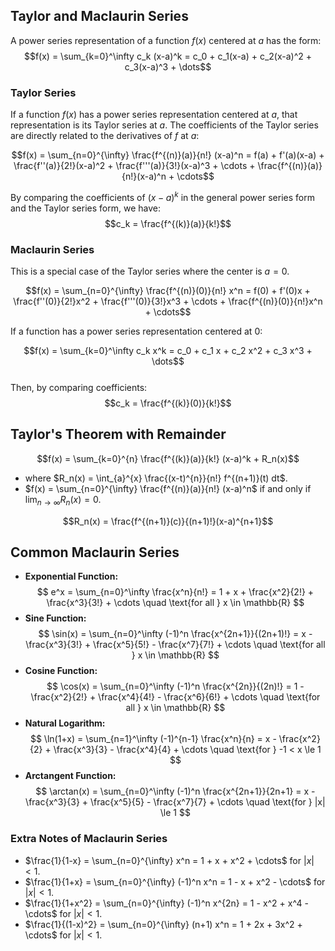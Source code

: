 ## Taylor and Maclaurin Series

A power series representation of a function $f(x)$ centered at $a$ has the form:  
$$f(x) = \sum_{k=0}^\infty c_k (x-a)^k = c_0 + c_1(x-a) + c_2(x-a)^2 + c_3(x-a)^3 + \dots$$

### Taylor Series

If a function $f(x)$ has a power series representation centered at $a$, that representation is its Taylor series at $a$. The coefficients of the Taylor series are directly related to the derivatives of $f$ at $a$:

$$f(x) = \sum_{n=0}^{\infty} \frac{f^{(n)}(a)}{n!} (x-a)^n = f(a) + f'(a)(x-a) + \frac{f''(a)}{2!}(x-a)^2 + \frac{f'''(a)}{3!}(x-a)^3 + \cdots + \frac{f^{(n)}(a)}{n!}(x-a)^n + \cdots$$

By comparing the coefficients of $(x-a)^k$ in the general power series form and the Taylor series form, we have:  
$$c_k = \frac{f^{(k)}(a)}{k!}$$

### Maclaurin Series

This is a special case of the Taylor series where the center is $a=0$.

$$f(x) = \sum_{n=0}^{\infty} \frac{f^{(n)}(0)}{n!} x^n = f(0) + f'(0)x + \frac{f''(0)}{2!}x^2 + \frac{f'''(0)}{3!}x^3 + \cdots + \frac{f^{(n)}(0)}{n!}x^n + \cdots$$

If a function has a power series representation centered at $0$:

$$f(x) = \sum_{k=0}^\infty c_k x^k = c_0 + c_1 x + c_2 x^2 + c_3 x^3 + \dots$$  
Then, by comparing coefficients:  
$$c_k = \frac{f^{(k)}(0)}{k!}$$

## Taylor's Theorem with Remainder

$$f(x) = \sum_{k=0}^{n} \frac{f^{(k)}(a)}{k!} (x-a)^k + R_n(x)$$  
- where $R_n(x) = \int_{a}^{x} \frac{(x-t)^{n}}{n!} f^{(n+1)}(t) dt$.
- $f(x) = \sum_{n=0}^{\infty} \frac{f^{(n)}(a)}{n!} (x-a)^n$ if and only if $\lim_{n \rightarrow \infty} R_n(x) = 0$.

$$R_n(x) = \frac{f^{(n+1)}(c)}{(n+1)!}(x-a)^{n+1}$$

## Common Maclaurin Series

- **Exponential Function:** $$ e^x = \sum_{n=0}^\infty \frac{x^n}{n!} = 1 + x + \frac{x^2}{2!} + \frac{x^3}{3!} + \cdots \quad \text{for all } x \in \mathbb{R} $$
- **Sine Function:** $$ \sin(x) = \sum_{n=0}^\infty (-1)^n \frac{x^{2n+1}}{(2n+1)!} = x - \frac{x^3}{3!} + \frac{x^5}{5!} - \frac{x^7}{7!} + \cdots \quad \text{for all } x \in \mathbb{R} $$
- **Cosine Function:** $$ \cos(x) = \sum_{n=0}^\infty (-1)^n \frac{x^{2n}}{(2n)!} = 1 - \frac{x^2}{2!} + \frac{x^4}{4!} - \frac{x^6}{6!} + \cdots \quad \text{for all } x \in \mathbb{R} $$
- **Natural Logarithm:** $$ \ln(1+x) = \sum_{n=1}^\infty (-1)^{n-1} \frac{x^n}{n} = x - \frac{x^2}{2} + \frac{x^3}{3} - \frac{x^4}{4} + \cdots \quad \text{for } -1 < x \le 1 $$
- **Arctangent Function:** $$ \arctan(x) = \sum_{n=0}^\infty (-1)^n \frac{x^{2n+1}}{2n+1} = x - \frac{x^3}{3} + \frac{x^5}{5} - \frac{x^7}{7} + \cdots \quad \text{for } |x| \le 1 $$

### Extra Notes of Maclaurin Series

- $\frac{1}{1-x} = \sum_{n=0}^{\infty} x^n = 1 + x + x^2 + \cdots$ for $|x| < 1$.
- $\frac{1}{1+x} = \sum_{n=0}^{\infty} (-1)^n x^n = 1 - x + x^2 - \cdots$ for $|x| < 1$.
- $\frac{1}{1+x^2} = \sum_{n=0}^{\infty} (-1)^n x^{2n} = 1 - x^2 + x^4 - \cdots$ for $|x| < 1$.
- $\frac{1}{(1-x)^2} = \sum_{n=0}^{\infty} (n+1) x^n = 1 + 2x + 3x^2 + \cdots$ for $|x| < 1$.
